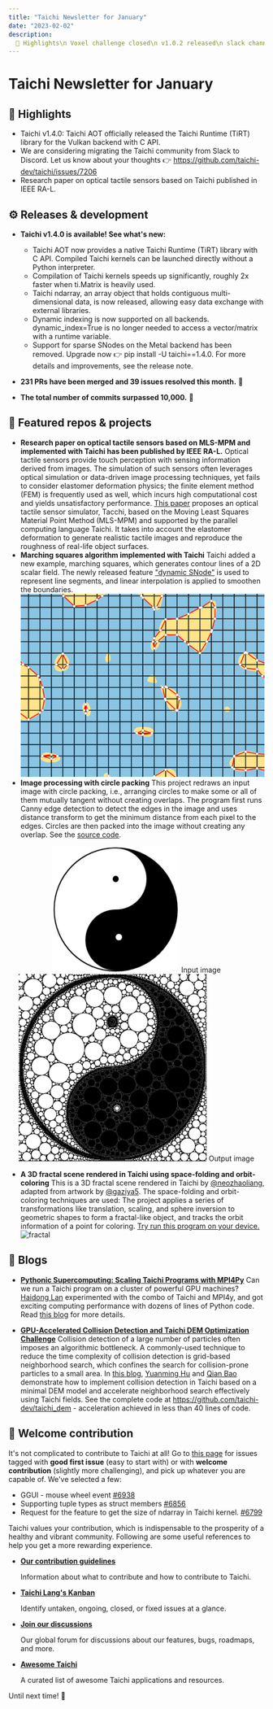 ```yaml
---
title: "Taichi Newsletter for January"
date: "2023-02-02"
description:
  📌 Highlights\n Voxel challenge closed\n v1.0.2 released\n slack channel ready
---
```


# Taichi Newsletter for January
<div class="alert--warning alert alert-no-border">

## 📌 Highlights

- Taichi v1.4.0: Taichi AOT officially released the Taichi Runtime (TiRT) library for the Vulkan backend with C API.
- We are considering migrating the Taichi community from Slack to Discord. Let us know about your thoughts 👉  https://github.com/taichi-dev/taichi/issues/7206
- Research paper on optical tactile sensors based on Taichi published in IEEE RA-L.

</div>

## ⚙️ Releases & development

- **Taichi v1.4.0 is available! See what's new:**
  - Taichi AOT now provides a native Taichi Runtime (TiRT) library with C API. Compiled Taichi kernels can be launched directly without a Python interpreter.
  - Compilation of Taichi kernels speeds up significantly, roughly 2x faster when ti.Matrix is heavily used.
  - Taichi ndarray, an array object that holds contiguous multi-dimensional data, is now released, allowing easy data exchange with external libraries. 
  - Dynamic indexing is now supported on all backends. dynamic_index=True is no longer needed to access a vector/matrix with a runtime variable.
  - Support for sparse SNodes on the Metal backend has been removed.
Upgrade now 👉 pip install -U taichi==1.4.0. For more details and improvements, see the release note.

- **231 PRs have been merged and 39 issues resolved this month.** 👏
- **The total number of commits surpassed 10,000.** 🎉

## 🌟 Featured repos & projects

- **Research paper on optical tactile sensors based on MLS-MPM and implemented with Taichi has been published by IEEE RA-L.**
  Optical tactile sensors provide touch perception with sensing information derived from images. The simulation of such sensors often leverages optical simulation or data-driven image processing techniques, yet fails to consider elastomer deformation physics; the finite element method (FEM) is frequently used as well, which incurs high computational cost and yields unsatisfactory performance. [This paper](https://ieeexplore.ieee.org/document/10017344) proposes an optical tactile sensor simulator, Tacchi, based on the Moving Least Squares Material Point Method (MLS-MPM) and supported by the parallel computing language Taichi. It takes into account the elastomer deformation to generate realistic tactile images and reproduce the roughness of real-life object surfaces.
- **Marching squares algorithm implemented with Taichi**
  Taichi added a new example, marching squares, which generates contour lines of a 2D scalar field. The newly released feature ["dynamic SNode"](https://docs.taichi-lang.org/docs/sparse#dynamic-snode) is used to represent line segments, and linear interpolation is applied to smoothen the boundaries.
  ![marching sqaures](./pics/marching_sqaures.gif)
- **Image processing with circle packing**
This project redraws an input image with circle packing, i.e., arranging circles to make some or all of them mutually tangent without creating overlaps. The program first runs Canny edge detection to detect the edges in the image and uses distance transform to get the minimum distance from each pixel to the edges. Circles are then packed into the image without creating any overlap. See the [source code](https://gist.github.com/neozhaoliang/02754b488de2de857a57e98ac6e59168).

<center>

![input](./pics/input.png) 
Input image
![output](./pics/output.png)
Output image

</center>

- **A 3D fractal scene rendered in Taichi using space-folding and orbit-coloring**
This is a 3D fractal scene rendered in Taichi by [@neozhaoliang](https://gist.github.com/neozhaoliang), adapted from artwork by [@gaziya5](https://twitter.com/gaziya5). The space-folding and orbit-coloring techniques are used: The project applies a series of transformations like translation, scaling, and sphere inversion to geometric shapes to form a fractal-like object, and tracks the orbit information of a point for coloring. [Try run this program on your device.](https://gist.github.com/neozhaoliang/80d1f3299874c94640199c895b4d5709)
![fractal](./pics/fractal.gif)

## 📝 Blogs

- [**Pythonic Supercomputing: Scaling Taichi Programs with MPI4Py**](https://docs.taichi-lang.org/blog/scale-taichi-programs-with-mpi4py)
Can we run a Taichi program on a cluster of powerful GPU machines? [Haidong Lan](https://github.com/turbo0628) experimented with the combo of Taichi and MPI4y, and got exciting computing performance with dozens of lines of Python code. Read [this blog](https://docs.taichi-lang.org/blog/scale-taichi-programs-with-mpi4py) for more details.

- [**GPU-Accelerated Collision Detection and Taichi DEM Optimization Challenge**](https://docs.taichi-lang.org/blog/acclerate-collision-detection-with-taichi)
Collision detection of a large number of particles often imposes an algorithmic bottleneck. A commonly-used technique to reduce the time complexity of collision detection is grid-based neighborhood search, which confines the search for collision-prone particles to a small area. In [this blog](https://docs.taichi-lang.org/blog/acclerate-collision-detection-with-taichi), [Yuanming Hu](https://github.com/yuanming-hu) and [Qian Bao](https://github.com/houkensjtu) demonstrate how to implement collision detection in Taichi based on a minimal DEM model and accelerate neighborhood search effectively using Taichi fields. See the complete code at <https://github.com/taichi-dev/taichi_dem> - acceleration achieved in less than 40 lines of code.

## 🙌 Welcome contribution

It's not complicated to contribute to Taichi at all! Go to [this page](https://github.com/taichi-dev/taichi/contribute) for issues tagged with **good first issue** (easy to start with) or with **welcome contribution** (slightly more challenging), and pick up whatever you are capable of.
We've selected a few:

- GGUI - mouse wheel event [#6938](https://github.com/taichi-dev/taichi/issues/6938)
- Supporting tuple types as struct members [#6856](https://github.com/taichi-dev/taichi/issues/6856)
- Request for the feature to get the size of ndarray in Taichi kernel. [#6799](https://github.com/taichi-dev/taichi/issues/6799)

Taichi values your contribution, which is indispensable to the prosperity of a healthy and vibrant community. Following are some useful references to help you get a more rewarding experience.

- **[Our contribution guidelines](https://docs.taichi-lang.org/docs/contributor_guide)**

  Information about what to contribute and how to contribute to Taichi.

- **[Taichi Lang's Kanban](https://github.com/orgs/taichi-dev/projects/1)**

  Identify untaken, ongoing, closed, or fixed issues at a glance.

- **[Join our discussions](https://github.com/taichi-dev/taichi/discussions)**

  Our global forum for discussions about our features, bugs,  roadmaps, and more.

- **[Awesome Taichi](https://github.com/taichi-dev/awesome-taichi)**

  A curated list of awesome Taichi applications and resources.

Until next time! 👋